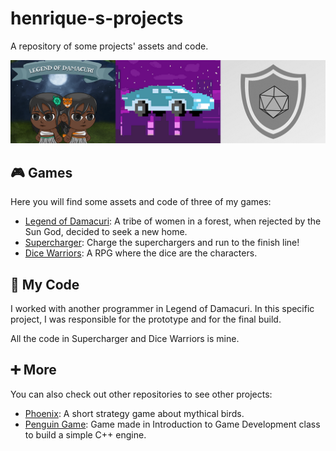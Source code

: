 # henrique-s-projects
A repository of some projects' assets and code.

![Logo](https://github.com/HenriqueMorae/henrique-s-projects/blob/main/github-logo.png)

## 🎮 Games
Here you will find some assets and code of three of my games:
  - [Legend of Damacuri](https://leticiafidelix.itch.io/legend-of-damacuri): A tribe of women in a forest, when rejected by the Sun God, decided to seek a new home.
  - [Supercharger](https://henrique-moraes.itch.io/supercharger): Charge the superchargers and run to the finish line!
  - [Dice Warriors](https://henrique-moraes.itch.io/dice-warriors-alpha-version): A RPG where the dice are the characters.

## 📃 My Code
I worked with another programmer in Legend of Damacuri. In this specific project, I was responsible for the prototype and for the final build.

All the code in Supercharger and Dice Warriors is mine.

## ➕ More
You can also check out other repositories to see other projects:
  - [Phoenix](https://github.com/HenriqueMorae/fenix): A short strategy game about mythical birds.
  - [Penguin Game](https://github.com/HenriqueMorae/IDJ-PenguinGame): Game made in Introduction to Game Development class to build a simple C++ engine.
